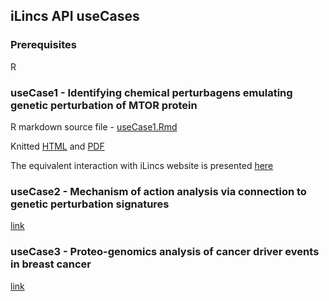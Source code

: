 ## iLincs API useCases

### Prerequisites

R

### useCase1 - Identifying chemical perturbagens emulating genetic perturbation of MTOR protein

R markdown source file - [useCase1.Rmd](../../../blob/master/useCases/useCase1.Rmd)

Knitted [HTML](http://htmlpreview.github.io/?https://github.com/uc-bd2k/ilincsAPI/blob/master/useCases/useCase1.html) and 
[PDF](https://github.com/uc-bd2k/ilincsAPI/blob/master/useCases/useCase1.pdf)

The equivalent interaction with iLincs website is presented [here](http://www.ilincs.org/help/useCases/Identifying%20chemical%20perturbagens%20emulating%20genetic%20perturbation%20of%20MTOR%20protein)


### useCase2 - Mechanism of action analysis via connection to genetic perturbation signatures

[link](http://www.ilincs.org/help/useCases/Mechanism%20of%20action%20analysis%20via%20connection%20to%20genetic%20perturbation%20signatures)


### useCase3 - Proteo-genomics analysis of cancer driver events in breast cancer

[link](http://www.ilincs.org/help/useCases/Proteo-genomics%20analysis%20of%20cancer%20driver%20events%20in%20breast%20cancer)
